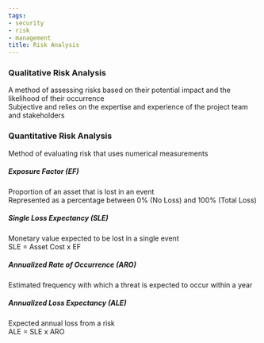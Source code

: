 ```yaml
---
tags:
- security
- risk
- management
title: Risk Analysis
---
```


### Qualitative Risk Analysis
A method of assessing risks based on their potential impact and the likelihood of their occurrence  
Subjective and relies on the expertise and experience of the project team and stakeholders

### Quantitative Risk Analysis
Method of evaluating risk that uses numerical measurements

##### Exposure Factor (EF)
Proportion of an asset that is lost in an event  
Represented as a percentage between 0% (No Loss) and 100% (Total Loss)

##### Single Loss Expectancy (SLE)
Monetary value expected to be lost in a single event  
SLE = Asset Cost x EF

##### Annualized Rate of Occurrence (ARO)
Estimated frequency with which a threat is expected to occur within a year

##### Annualized Loss Expectancy (ALE)
Expected annual loss from a risk  
ALE = SLE x ARO

